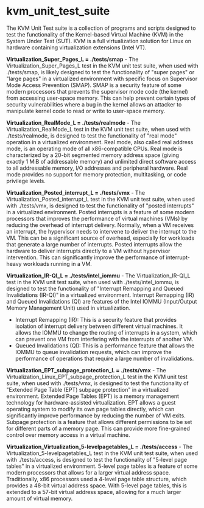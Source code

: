 # kvm_unit_test_suite
The KVM Unit Test suite is a collection of programs and scripts designed to test the functionality of the Kernel-based Virtual Machine (KVM) in the System Under Test (SUT). KVM is a full virtualization solution for Linux on hardware containing virtualization extensions (Intel VT).

**Virtualization_Super_Pages_L = ./tests/smap** - 
The Virtualization_Super_Pages_L test in the KVM unit test suite, when used with ./tests/smap, is likely designed to test the functionality of "super pages" or "large pages" in a virtualized environment with specific focus on Supervisor Mode Access Prevention (SMAP).
SMAP is a security feature of some modern processors that prevents the supervisor mode code (the kernel) from accessing user-space memory. This can help prevent certain types of security vulnerabilities where a bug in the kernel allows an attacker to manipulate kernel code to read or write to user-space memory.

**Virtualization_RealMode_L = ./tests/realmode** -
The Virtualization_RealMode_L test in the KVM unit test suite, when used with ./tests/realmode, is designed to test the functionality of "real mode" operation in a virtualized environment.
Real mode, also called real address mode, is an operating mode of all x86-compatible CPUs. Real mode is characterized by a 20-bit segmented memory address space (giving exactly 1 MiB of addressable memory) and unlimited direct software access to all addressable memory, I/O addresses and peripheral hardware. Real mode provides no support for memory protection, multitasking, or code privilege levels.

**Virtualization_Posted_interrupt_L = ./tests/vmx** - 
The Virtualization_Posted_interrupt_L test in the KVM unit test suite, when used with ./tests/vmx, is designed to test the functionality of "posted interrupts" in a virtualized environment.
Posted interrupts is a feature of some modern processors that improves the performance of virtual machines (VMs) by reducing the overhead of interrupt delivery. Normally, when a VM receives an interrupt, the hypervisor needs to intervene to deliver the interrupt to the VM. This can be a significant source of overhead, especially for workloads that generate a large number of interrupts.
Posted interrupts allow the hardware to deliver interrupts directly to a VM without hypervisor intervention. This can significantly improve the performance of interrupt-heavy workloads running in a VM.

**Virtualization_IR-QI_L = ./tests/intel_iommu** - 
The Virtualization_IR-QI_L test in the KVM unit test suite, when used with ./tests/intel_iommu, is designed to test the functionality of "Interrupt Remapping and Queued Invalidations (IR-QI)" in a virtualized environment.
Interrupt Remapping (IR) and Queued Invalidations (QI) are features of the Intel IOMMU (Input/Output Memory Management Unit) used in virtualization.
  * Interrupt Remapping (IR): This is a security feature that provides isolation of interrupt delivery between different virtual machines. It allows the IOMMU to change the routing of interrupts in a system, which can prevent one VM from interfering with the interrupts of another VM.
  * Queued Invalidations (QI): This is a performance feature that allows the IOMMU to queue invalidation requests, which can improve the performance of operations that require a large number of invalidations.

**Virtualization_EPT_subpage_protection_L = ./tests/vmx** - 
The Virtualization_Linux_EPT_subpage_protection_L test in the KVM unit test suite, when used with ./tests/vmx, is designed to test the functionality of "Extended Page Table (EPT) subpage protection" in a virtualized environment.
Extended Page Tables (EPT) is a memory management technology for hardware-assisted virtualization. EPT allows a guest operating system to modify its own page tables directly, which can significantly improve performance by reducing the number of VM exits.
Subpage protection is a feature that allows different permissions to be set for different parts of a memory page. This can provide more fine-grained control over memory access in a virtual machine.

**Virtualization_Virtualization_5-levelpagetables_L = ./tests/access** - 
The Virtualization_5-levelpagetables_L test in the KVM unit test suite, when used with ./tests/access, is designed to test the functionality of "5-level page tables" in a virtualized environment.
5-level page tables is a feature of some modern processors that allows for a larger virtual address space. Traditionally, x86 processors used a 4-level page table structure, which provides a 48-bit virtual address space. With 5-level page tables, this is extended to a 57-bit virtual address space, allowing for a much larger amount of virtual memory.
